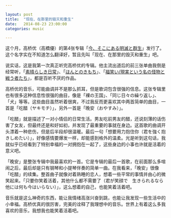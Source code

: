 ```yaml
---

layout: post
title:  "现在、在那里的毁灭和重生"
date:   2014-08-23 23:00:00
categories: music

---
```


[itunes]:https://itunes.apple.com/jp/album/jin-sokoniaru-ming-mieto-qun/id898857964
[s1]:http://ja.wikipedia.org/wiki/%E7%B4%A0%E6%99%B4%E3%82%89%E3%81%97%E3%81%8D%E6%97%A5%E5%B8%B8_(%E6%9B%B2)
[s2]:http://ja.wikipedia.org/wiki/%E3%81%BB%E3%82%93%E3%81%A8%E3%81%AE%E3%81%8D%E3%82%82%E3%81%A1
[s3]:http://ja.wikipedia.org/wiki/%E7%A6%8F%E7%AC%91%E3%81%84/%E7%8F%BE%E5%AE%9F%E3%81%A8%E3%81%84%E3%81%86%E5%90%8D%E3%81%AE%E6%80%AA%E7%89%A9%E3%81%A8%E6%88%A6%E3%81%86%E8%80%85%E3%81%9F%E3%81%A1

这个月，高桥优（高橋優）的第4张专辑「[今、そこにある明滅と群生][itunes]」发行了。这个名字实在不知道怎么翻译好，暂且先叫「现在、在那里的毁灭和重生」吧。

说实话，这是我第一次真正听完高桥优的专辑。他主流出道后的前三张单曲我倒是经常听，「[素晴らしき日常][s1]」、「[ほんとのきもち][s2]」、「[福笑い/現実という名の怪物と戦う者たち][s3]」，都是百听不厌的作品。

高桥优的音乐，可能曲调并不是那么抓耳，但是歌词包含很强的信息。这张专辑里也有很多这种信息性很强的曲目，像是「裸の王国」、「同じ日々の繰り返し」、「犬」等等。这些曲目虽然听着很爽，不过我反而更喜欢其中两首简单的曲目，一首是「吃醋（ヤキモチ）」，另外一首是「晚安（おやすみ）」。

「吃醋」就是描述了一对小情侣的日常生活。男友吃前男友的醋，还说刻薄的话伤害了女友，但最终还是和好如初，并发现了最重要的事就在身边。这首歌的曲调开头漂着一种悲伤，但是后半段却很温暖。最后一句「想要用力抱住你（君を強く抱きしめたい）」，好像感情要爆发一样，却能感到格外的温柔。光是听到这句话，我就似乎已经看到了特别幸福的一对拥抱在一起了，这些身边的小事也许就是活着的意义吧。

「晚安」是整张专辑中我最喜欢的一首。它是专辑的最后一首歌，在前面那么多喧闹之后，最后却是只有钢琴和小提琴伴奏的简单一曲。在我看来，「晚安」很像「吃醋」的续集。整首曲子就像对着熟睡的恋人，想着一些平常的事情并由心的微笑起来。「只要你笑着活着，其他什么都不需要了（君が笑顔で　生きられるなら　他には何も今はいらない）」，这么想着的自己，也能笑着活着吧。

音乐就是这么神奇的东西，能让我情绪高涨兴奋到跳，也能让我发现一些生活中的小幸福。高桥优真的很厉害，完美的诠释了我理想中的音乐。世界上有着这么多我喜欢的音乐，我想我也能笑着活着吧。



